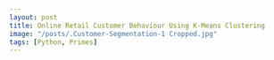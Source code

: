 ```yaml
---
layout: post
title: Online Retail Customer Behaviour Using K-Means Clustering 
image: "/posts/.Customer-Segmentation-1 Cropped.jpg"
tags: [Python, Primes]
---
```


